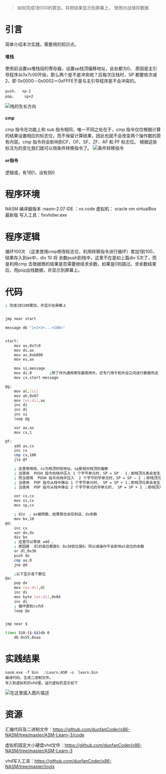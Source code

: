 > 如何完成1到100的累加，并把结果显示到屏幕上，
> 使用对战储存数据

# 引言
简单介绍本次实践，需要用的知识点。

#### 堆栈
使用前设置ss堆栈段的寄存器，设置sp栈顶偏移地址，此处都为0，
原因是主引导程序从0x7c00开始，那么两个是不是冲突呢？后每次压栈时，SP 都要依次减 2，即 0x0000－0x0002＝0xFFFE于是与主引导程序是不会冲突的。

	push，  sp-2  
	pop，	sp+2
![栈的生长方向](https://img-blog.csdnimg.cn/0bbedf852faf4cc69c80e3d9d858c58e.png?x-oss-process=image/watermark,type_ZmFuZ3poZW5naGVpdGk,shadow_10,text_aHR0cHM6Ly9ibG9nLmNzZG4ubmV0L3dlaXhpbl80NDU4MDk3Nw==,size_16,color_FFFFFF,t_70)
#### cmp 
cmp 指令在功能上和 sub 指令相同，唯一不同之处在于，cmp 指令仅仅根据计算的结果设置相应的标志位，而不保留计算结果，因此也就不会改变两个操作数的原有内容。cmp 指令将会影响到CF、OF、SF、ZF、AF 和 PF 标志位。
根据这些标注为的变化我们就可以用条件转移指令了。
![条件转移指令](https://img-blog.csdnimg.cn/bccb99f2fcf840c6a4ce14038f816650.png?x-oss-process=image/watermark,type_ZmFuZ3poZW5naGVpdGk,shadow_10,text_aHR0cHM6Ly9ibG9nLmNzZG4ubmV0L3dlaXhpbl80NDU4MDk3Nw==,size_16,color_FFFFFF,t_70)
#### or指令
逻辑或，有1则1，没有则0

# 程序环境
NASM 编译器版本 :nasm-2.07
IDE ：vs code
虚拟机： oracle vm virtualBox 最新版 
写入工具：fixvhdwr.exe

# 程序逻辑
循环100次 （这里使用cmp修改标志位，利用转移指令进行循环）累加1到100，结果存入到ax中，div 10 将 余数push到栈中，这里不在是如上篇div 5次了，而是利用cmp 去根据商的结果是否需要继续求余数，如果是0则跳过。求余数结束后，用pop出栈数据，并显示到屏幕上。
	
# 代码

```bash
; 完成1到100累加，并显示在屏幕上


jmp near start

message db "1+2+3+...+100="


start:
    mov ax,0x7c0
    mov ds,ax
    mov ax,0xb800
    mov es,ax

    mov si,message
    mov di,0        ;除了作为通用寄存器使用外，还专门用于和外设之间进行数据传送
    mov cx,start-message

@g:
    mov al,[si]
    mov ah,0x07
    mov [es:di],ax
    inc di
    inc di
    inc si
    loop @g

    xor ax,ax
    mov cx,1

@f:
    add ax,cx
    inc cx
    cmp cx,100
    jle @f

    ; 这里使用栈，ss为栈顶的短地址，sp是相对栈顶的偏移
    ; 当使用  PUSH 指令向栈中压入 1 个字节单元时，SP = SP - 1；即栈顶元素会发生变化；
    ; 而当使用  PUSH 指令向栈中压入  2 个字节的字单元时，SP = SP – 2 ；即栈顶元素也要发生变化；
    ; 当使用  POP 指令从栈中弹出 1 个字节单元时， SP = SP + 1；即栈顶元素会发生变化；
    ; 当使用  POP 指令从栈中弹出 2 个字节单元的字单元时， SP = SP + 2 ；即栈顶元素会发生变化；

    xor cx,cx
    mov ss,cx
    mov sp,cx

    ; div  ，ax被除数、结果商也会存到这，dx余数
    mov bx,10
@d:
    inc cx
    xor dx,dx
    div bx
    ; 这里可以等效 add ，
    ; 原因是  dl的高位都是0，0x30低位是0，所以或操作不会影响al低位的余数
    or dl,0x30      
    push dx
    cmp ax,0
    jne @d    

    ;以下显示各个数位 
@a:
    pop dx
    mov [es:di],dl
    inc di
    mov byte [es:di],0x04
    inc di
    ; 循环直到cx为0
    loop @a


jmp near $

times 510-($-$$)db 0
    db 0x55,0xaa


```
# 实践结果
	nasm.exe -f bin  .\Learn.ASM -o  learn.bin
	编译代码，生成二进制文件。
	写入到虚拟机的vhd里。运行虚拟机显示如下
![在这里插入图片描述](https://img-blog.csdnimg.cn/c4bd4846f7ef4dc98611512eb04b2a3f.png?x-oss-process=image/watermark,type_ZmFuZ3poZW5naGVpdGk,shadow_10,text_aHR0cHM6Ly9ibG9nLmNzZG4ubmV0L3dlaXhpbl80NDU4MDk3Nw==,size_16,color_FFFFFF,t_70)

# 资源

汇编代码及二进制文件：https://github.com/duofanCoder/x86-NASM/tree/master/ASM-Learn-3/code

虚拟机固定大小硬盘vhd文件：https://github.com/duofanCoder/x86-NASM/tree/master/ASM-Learn-3

vhd写入工具：https://github.com/duofanCoder/x86-NASM/tree/master/tools